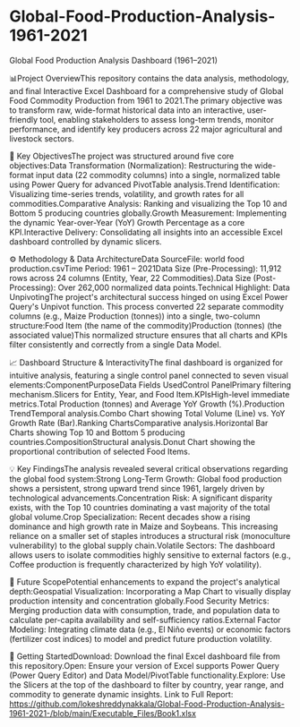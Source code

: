 # Global-Food-Production-Analysis-1961-2021
Global Food Production Analysis Dashboard (1961–2021)

📊Project OverviewThis repository contains the data analysis, methodology, and final Interactive Excel Dashboard for a comprehensive study of Global Food Commodity Production from 1961 to 2021.The primary objective was to transform raw, wide-format historical data into an interactive, user-friendly tool, enabling stakeholders to assess long-term trends, monitor performance, and identify key producers across 22 major agricultural and livestock sectors.

🚀 Key ObjectivesThe project was structured around five core objectives:Data Transformation (Normalization): Restructuring the wide-format input data (22 commodity columns) into a single, normalized table using Power Query for advanced PivotTable analysis.Trend Identification: Visualizing time-series trends, volatility, and growth rates for all commodities.Comparative Analysis: Ranking and visualizing the Top 10 and Bottom 5 producing countries globally.Growth Measurement: Implementing the dynamic Year-over-Year (YoY) Growth Percentage as a core KPI.Interactive Delivery: Consolidating all insights into an accessible Excel dashboard controlled by dynamic slicers.

⚙️ Methodology & Data ArchitectureData SourceFile: world food production.csvTime Period: 1961 – 2021Data Size (Pre-Processing): 11,912 rows across 24 columns (Entity, Year, 22 Commodities).Data Size (Post-Processing): Over 262,000 normalized data points.Technical Highlight: Data UnpivotingThe project's architectural success hinged on using Excel Power Query's Unpivot function. This process converted 22 separate commodity columns (e.g., Maize Production (tonnes)) into a single, two-column structure:Food Item (the name of the commodity)Production (tonnes) (the associated value)This normalized structure ensures that all charts and KPIs filter consistently and correctly from a single Data Model.

📈 Dashboard Structure & InteractivityThe final dashboard is organized for intuitive analysis, featuring a single control panel connected to seven visual elements:ComponentPurposeData Fields UsedControl PanelPrimary filtering mechanism.Slicers for Entity, Year, and Food Item.KPIsHigh-level immediate metrics.Total Production (tonnes) and Average YoY Growth (%).Production TrendTemporal analysis.Combo Chart showing Total Volume (Line) vs. YoY Growth Rate (Bar).Ranking ChartsComparative analysis.Horizontal Bar Charts showing Top 10 and Bottom 5 producing countries.CompositionStructural analysis.Donut Chart showing the proportional contribution of selected Food Items.

💡 Key FindingsThe analysis revealed several critical observations regarding the global food system:Strong Long-Term Growth: Global food production shows a persistent, strong upward trend since 1961, largely driven by technological advancements.Concentration Risk: A significant disparity exists, with the Top 10 countries dominating a vast majority of the total global volume.Crop Specialization: Recent decades show a rising dominance and high growth rate in Maize and Soybeans. This increasing reliance on a smaller set of staples introduces a structural risk (monoculture vulnerability) to the global supply chain.Volatile Sectors: The dashboard allows users to isolate commodities highly sensitive to external factors (e.g., Coffee production is frequently characterized by high YoY volatility).

🔭 Future ScopePotential enhancements to expand the project's analytical depth:Geospatial Visualization: Incorporating a Map Chart to visually display production intensity and concentration globally.Food Security Metrics: Merging production data with consumption, trade, and population data to calculate per-capita availability and self-sufficiency ratios.External Factor Modeling: Integrating climate data (e.g., El Niño events) or economic factors (fertilizer cost indices) to model and predict future production volatility.

🔗 Getting StartedDownload: Download the final Excel dashboard file from this repository.Open: Ensure your version of Excel supports Power Query (Power Query Editor) and Data Model/PivotTable functionality.Explore: Use the Slicers at the top of the dashboard to filter by country, year range, and commodity to generate dynamic insights.
Link to Full Report: https://github.com/lokeshreddynakkala/Global-Food-Production-Analysis-1961-2021-/blob/main/Executable_Files/Book1.xlsx
